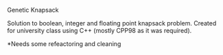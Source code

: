 Genetic Knapsack

Solution to boolean, integer and floating point knapsack problem. Created for university class using C++ (mostly CPP98 as it was required). 

*Needs some refeactoring and cleaning 
